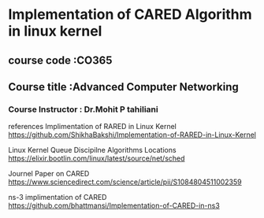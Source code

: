 # Implementation of CARED Algorithm in linux kernel
## course code :CO365
## Course title :Advanced Computer Networking
### Course Instructor : Dr.Mohit P tahiliani

references Implimentation of RARED in Linux Kernel
https://github.com/ShikhaBakshi/Implementation-of-RARED-in-Linux-Kernel

Linux Kernel Queue Discipilne Algorithms Locations
https://elixir.bootlin.com/linux/latest/source/net/sched

Journel Paper on CARED 
https://www.sciencedirect.com/science/article/pii/S1084804511002359

ns-3 implimentation of CARED
https://github.com/bhattmansi/Implementation-of-CARED-in-ns3
